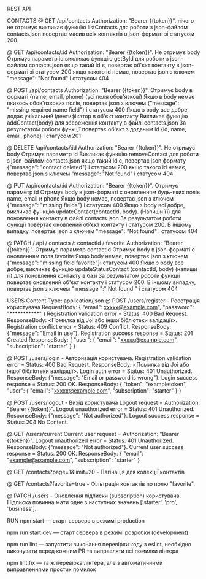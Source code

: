REST API

CONTACTS
@ GET /api/contacts
Authorization: "Bearer {{token}}".
нічого не отримує
викликає функцію listContacts для роботи з json-файлом contacts.json
повертає масив всіх контактів в json-форматі зі статусом 200

@ GET /api/contacts/:id
Authorization: "Bearer {{token}}".
Не отримує body
Отримує параметр id
викликає функцію getById для роботи з json-файлом contacts.json
якщо такий id є, повертає об'єкт контакту в json-форматі зі статусом 200
якщо такого id немає, повертає json з ключем "message": "Not found" і статусом 404

@ POST /api/contacts
Authorization: "Bearer {{token}}".
Отримує body в форматі {name, email, phone} (усі поля обов'язкові)
Якщо в body немає якихось обов'язкових полів, повертає json з ключем {"message": "missing required name field"} і статусом 400
Якщо з body все добре, додає унікальний ідентифікатор в об'єкт контакту
Викликає функцію addContact(body) для збереження контакту в файлі contacts.json
За результатом роботи функції повертає об'єкт з доданим id {id, name, email, phone} і статусом 201

@ DELETE /api/contacts/:id
Authorization: "Bearer {{token}}".
Не отримує body
Отримує параметр id
Викликає функцію removeContact для роботи з json-файлом contacts.json
якщо такий id є, повертає json формату {"message": "contact deleted"} і статусом 200
якщо такого id немає, повертає json з ключем "message": "Not found" і статусом 404

@ PUT /api/contacts/:id
Authorization: "Bearer {{token}}".
Отримує параметр id
Отримує body в json-форматі c оновленням будь-яких полів name, email и phone
Якщо body немає, повертає json з ключем {"message": "missing fields"} і статусом 400
Якщо з body всі добре, викликає функцію updateContact(contactId, body). (Напиши її) для поновлення контакту в файлі contacts.json
За результатом роботи функції повертає оновлений об'єкт контакту і статусом 200. В іншому випадку, повертає json з ключем "message": "Not found" і статусом 404

@ PATCH / api / contacts /: contactId / favorite
Authorization: "Bearer {{token}}".
Отримує параметр contactId
Отримує body в json-форматі c оновленням поля favorite
Якщо body немає, повертає json з ключем {"message": "missing field favorite"}і статусом 400
Якщо з body все добре, викликає функцію updateStatusContact (contactId, body) (напиши її) для поновлення контакту в базі
За результатом роботи функції повертає оновлений об'єкт контакту і статусом 200. В іншому випадку, повертає json з ключем " message ":" Not found " і статусом 404

USERS
Content-Type: application/json
@ POST /users/register - Реєстрація користувача
RequestBody: {
  "email": xxxxx@example.com",
  "password": "***********"
}
Registration validation error = Status: 400 Bad Request. ResponseBody: <Помилка від Joi або іншої бібліотеки валідації>.
Registration conflict error = Status: 409 Conflict. ResponseBody: {"message": "Email in use"}.
Registration success response = Status: 201 Created
ResponseBody: {
  "user": {
    "email": "xxxxx@example.com",
    "subscription": "starter"
  }
}

@ POST /users/login - Авторизація користувача.
Registration validation error = Status: 400 Bad Request. ResponseBody: <Помилка від Joi або іншої бібліотеки валідації>.
Login auth error = Status: 401 Unauthorized. ResponseBody: {"message": "Email or password is wrong"}.
Login success response = Status: 200 OK. 
ResponseBody: {
  "token": "exampletoken",
  "user": {
    "email": "xxxxx@example.com",
    "subscription": "starter"
  }
}

@ POST /users/logout - Вихід користувача
Logout request = Authorization: "Bearer {{token}}".
Logout unauthorized error = Status: 401 Unauthorized. ResponseBody: {"message": "Not authorized"}.
Logout success response = Status: 204 No Content.

@ GET /users/current
Current user request = Authorization: "Bearer {{token}}".
Logout unauthorized error = Status: 401 Unauthorized. ResponseBody: {"message": "Not authorized"}.
Current user success response = Status: 200 OK. 
ResponseBody: {
  "email": "example@example.com",
  "subscription": "starter"
}

@ GET /contacts?page=1&limit=20 - Пагінація для колекції контактів

@ GET /contacts?favorite=true - Фільтрація контактів по полю "favorite".

@ PATCH /users - Оновлення підписки (subscription) користувача.
Підписка повинна мати одне з наступних значень ['starter', 'pro', 'business'].

RUN
npm start — старт сервера в режимі production

npm run start:dev — старт сервера в режимі розробки (development)

npm run lint — запустити виконання перевірки коду з eslint, необхідно виконувати перед кожним PR та виправляти всі помилки лінтера

npm lint:fix — та ж перевірка лінтера, але з автоматичними виправленнями простих помилок
